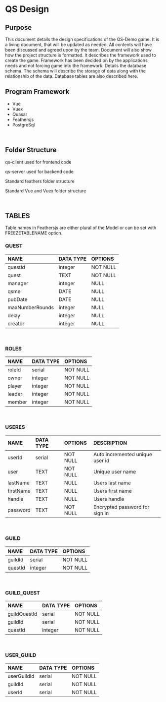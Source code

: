 # QS Design

## Purpose

This document details the design specifications of the QS-Demo game. It is a living document, that will be updated as needed. All contents will have been discussed and agreed upon by the team.  Document will also show how the project structure is formatted. It describes the framework used to create the game. Framework has been decided on by the applications needs and not forcing game into the framework. Details the database schema. The schema will describe the storage of data along with the relationshib of the data. Database tables are also described here.

## Program Framework

* Vue
* Vuex
* Quasar
* Feathersjs
* PostgreSql

&nbsp;
&nbsp;

## Folder Structure

qs-client used for frontend code

qs-server used for backend code

Standard feathers folder structure

Standard Vue and Vuex folder structure

&nbsp;
&nbsp;

## TABLES

Table names in Feathersjs are either plural of the Model or can be set with FREEZETABLENAME option.

### QUEST

| NAME            | DATA TYPE | OPTIONS  |
| :-------------- | :-------- | :------- |
| questId         | integer   | NOT NULL |
| quest           | TEXT      | NOT NULL |
| manager         | integer   | NULL     |
| qsme            | DATE      | NULL     |
| pubDate         | DATE      | NULL     |
| maxNumberRounds | integer   | NULL     |
| delay           | integer   | NULL     |
| creator         | integer   | NULL     |
&nbsp;

### ROLES

| NAME   | DATA TYPE | OPTIONS  |
| :----- | :-------- | :------- |
| roleId | serial    | NOT NULL |
| owner  | integer   | NOT NULL |
| player | integer   | NOT NULL |
| leader | integer   | NOT NULL |
| member | integer   | NOT NULL |

&nbsp;

### USERES

| NAME      | DATA TYPE | OPTIONS  | DESCRIPTION                     |
| :-------- | :-------- | :------- | :------------------------------ |
| userId    | serial    | NOT NULL | Auto incremented unique user id |
| user      | TEXT      | NOT NULL | Unique user name                |
| lastName  | TEXT      | NULL     | Users last name                 |
| firstName | TEXT      | NULL     | Users first name                |
| handle    | TEXT      | NULL     | Users handle                    |
| password  | TEXT      | NOT NULL | Encrypted password for sign in  |

&nbsp;

### GUILD

| NAME    | DATA TYPE | OPTIONS  |
| :------ | :-------- | :------- |
| guildId | serial    | NOT NULL |
| questId | integer   | NOT NULL |

&nbsp;

### GUILD_QUEST

| NAME         | DATA TYPE | OPTIONS  |
| :----------- | :-------- | :------- |
| guildQuestId | serial    | NOT NULL |
| guildId      | serial    | NOT NULL |
| questId      | integer   | NOT NULL |
&nbsp;

### USER_GUILD

| NAME        | DATA TYPE | OPTIONS  |
| :---------- | :-------- | :------- |
| userGuildId | serial    | NOT NULL |
| guildId     | serial    | NOT NULL |
| userId      | serial    | NOT NULL |

